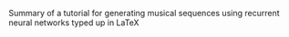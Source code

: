Summary of a tutorial for generating musical sequences using recurrent neural networks typed up in LaTeX
